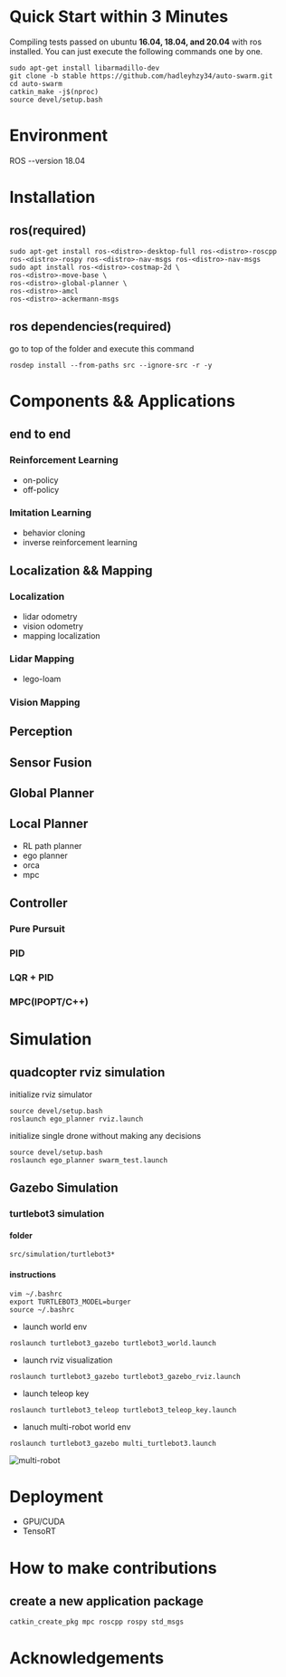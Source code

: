# Quick Start within 3 Minutes 
Compiling tests passed on ubuntu **16.04, 18.04, and 20.04** with ros installed.
You can just execute the following commands one by one.
```
sudo apt-get install libarmadillo-dev
git clone -b stable https://github.com/hadleyhzy34/auto-swarm.git
cd auto-swarm
catkin_make -j$(nproc)
source devel/setup.bash
```

# Environment

ROS --version 18.04

# Installation
## ros(required)
```
sudo apt-get install ros-<distro>-desktop-full ros-<distro>-roscpp ros-<distro>-rospy ros-<distro>-nav-msgs ros-<distro>-nav-msgs
sudo apt install ros-<distro>-costmap-2d \
ros-<distro>-move-base \
ros-<distro>-global-planner \
ros-<distro>-amcl
ros-<distro>-ackermann-msgs
```

## ros dependencies(required)
go to top of the folder and execute this command

```
rosdep install --from-paths src --ignore-src -r -y
```

# Components && Applications

## end to end

### Reinforcement Learning

* on-policy
* off-policy

### Imitation Learning

* behavior cloning
* inverse reinforcement learning

## Localization && Mapping

### Localization
* lidar odometry
* vision odometry
* mapping localization

### Lidar Mapping
* lego-loam

### Vision Mapping

## Perception

## Sensor Fusion

## Global Planner

## Local Planner

* RL path planner
* ego planner
* orca
* mpc

## Controller

### Pure Pursuit
### PID
### LQR + PID
### MPC(IPOPT/C++)


# Simulation

## quadcopter rviz simulation

initialize rviz simulator
```
source devel/setup.bash
roslaunch ego_planner rviz.launch
```

initialize single drone without making any decisions
```
source devel/setup.bash
roslaunch ego_planner swarm_test.launch
```

## Gazebo Simulation
### turtlebot3 simulation
#### folder

```
src/simulation/turtlebot3*
```

#### instructions

```
vim ~/.bashrc
export TURTLEBOT3_MODEL=burger
source ~/.bashrc
```

* launch world env
```
roslaunch turtlebot3_gazebo turtlebot3_world.launch
```

* launch rviz visualization
```
roslaunch turtlebot3_gazebo turtlebot3_gazebo_rviz.launch
```

* launch teleop key
```
roslaunch turtlebot3_teleop turtlebot3_teleop_key.launch
```

* lanuch multi-robot world env
```
roslaunch turtlebot3_gazebo multi_turtlebot3.launch
```

![multi-robot](https://github.com/hadleyhzy34/auto-swarm/blob/main/src/simulation/turtlebot3/screen_shot.png)

# Deployment

* GPU/CUDA
* TensoRT

# How to make contributions

## create a new application package

```
catkin_create_pkg mpc roscpp rospy std_msgs
```

# Acknowledgements
